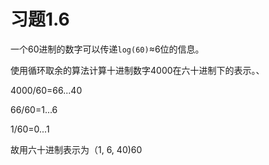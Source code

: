 # 习题1.6

一个60进制的数字可以传递`log(60)`≈6位的信息。

使用循环取余的算法计算十进制数字4000在六十进制下的表示。、

4000/60=66...40

66/60=1...6

1/60=0...1

故用六十进制表示为（1, 6, 40)60